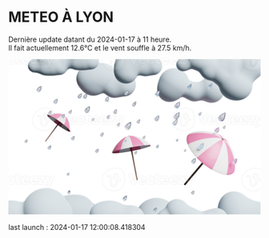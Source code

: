 # METEO À LYON

Dernière update datant du 2024-01-17 à 11 heure.  
Il fait actuellement 12.6°C et le vent souffle à 27.5 km/h.      

![](./.github/rain.png)

last launch : 2024-01-17 12:00:08.418304
